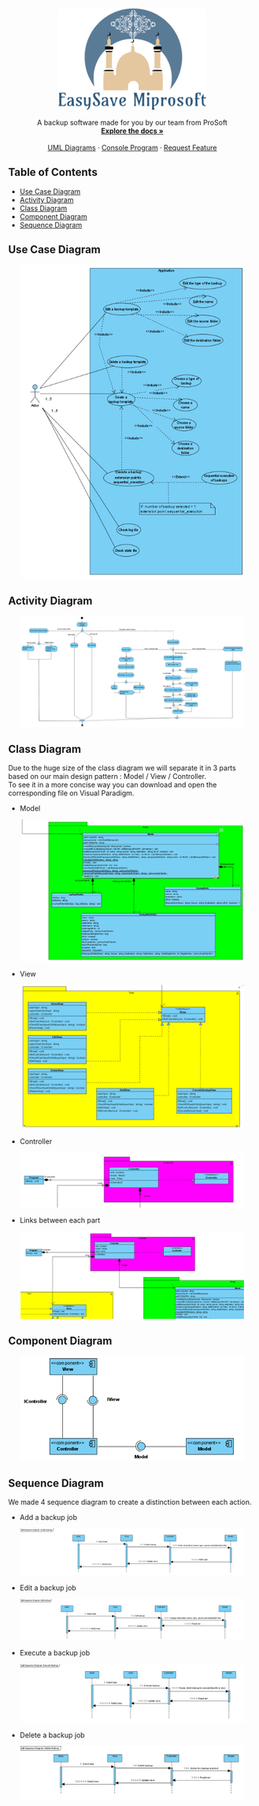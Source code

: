 
<!-- PROJECT LOGO -->
<br />
<p align="center">
  <a href="https://github.com/5c0rp264/C-Project">
    <img src="https://github.com/5c0rp264/C-Project/blob/main/CODE%20Livrable%201/logo.png" alt="Logo" width="300" height="206">
  </a>

  <p align="center">
    A backup software made for you by our team from ProSoft
    <br />
    <a href="https://github.com/5c0rp264/C-Project"><strong>Explore the docs »</strong></a>
    <br />
    <br />
    <a href="https://github.com/5c0rp264/C-Project/tree/main/Diagrammes">UML Diagrams</a>
    ·
    <a href="https://github.com/5c0rp264/C-Project/tree/main/CODE%20Livrable%201">Console Program</a>
    ·
    <a href="https://github.com/5c0rp264/C-Project/issues">Request Feature</a>
  </p>
</p>



<!-- TABLE OF CONTENTS -->
## Table of Contents

* [Use Case Diagram](#use-case-diagram)
* [Activity Diagram](#activity-diagram)
* [Class Diagram](#class-diagram)
* [Component Diagram](#component-diagram)
* [Sequence Diagram](#sequence-diagram)

<!-- ABOUT THE PROJECT -->
## Use Case Diagram

<img src="https://github.com/5c0rp264/C-Project/blob/main/Diagrammes/use_case.png" alt="Logo" style="width:90%;margin-left:5%;">

## Activity Diagram

<img src="https://github.com/5c0rp264/C-Project/blob/main/Diagrammes/activity.png" alt="Logo" style="width:90%;margin-left:5%;">

## Class Diagram

<!-- [![Product Name Screen Shot][product-screenshot]](https://example.com) -->
Due to the huge size of the class diagram we will separate it in 3 parts based on our main design pattern : Model / View / Controller.  
To see it in a more concise way you can download and open the corresponding file on Visual Paradigm.

* Model

<img src="https://github.com/5c0rp264/C-Project/blob/main/Diagrammes/model.png" alt="Model" style="width:90%;margin-left:5%;">

* View

<img src="https://github.com/5c0rp264/C-Project/blob/main/Diagrammes/view.png" alt="View" style="width:90%;margin-left:5%;">

* Controller

<img src="https://github.com/5c0rp264/C-Project/blob/main/Diagrammes/controller.png" alt="Controller" style="width:90%;margin-left:5%;">

* Links between each part

<img src="https://github.com/5c0rp264/C-Project/blob/main/Diagrammes/relations-mvc.png" alt="Links between MVC parts" style="width:90%;margin-left:5%;">


## Component Diagram

<img src="https://github.com/5c0rp264/C-Project/blob/main/Diagrammes/component.png" alt="Logo" style="width:90%;margin-left:5%;">


## Sequence Diagram

We made 4 sequence diagram to create a distinction between each action.

* Add a backup job

<img src="https://github.com/5c0rp264/C-Project/blob/main/Diagrammes/sequence_create.png" alt="Sequence diagram to create a backup job" style="width:90%;margin-left:5%;">

* Edit a backup job

<img src="https://github.com/5c0rp264/C-Project/blob/main/Diagrammes/sequence_edit.png" alt="Sequence diagram to edit a backup job" style="width:90%;margin-left:5%;">

* Execute a backup job

<img src="https://github.com/5c0rp264/C-Project/blob/main/Diagrammes/sequence_execute.png" alt="Sequence diagram to create a execute job" style="width:90%;margin-left:5%;">

* Delete a backup job

<img src="https://github.com/5c0rp264/C-Project/blob/main/Diagrammes/sequence_delete.png" alt="Sequence diagram to create a delete job" style="width:90%;margin-left:5%;">

